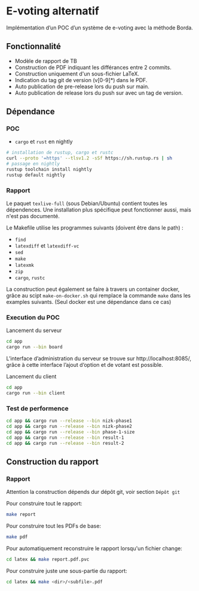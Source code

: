 # E-voting alternatif

Implémentation d’un POC d’un système de e-voting avec la méthode Borda.

## Fonctionnalité

 - Modèle de rapport de TB
 - Construction de PDF indiquant les différances entre 2 commits.
 - Construction uniquement d'un sous-fichier LaTeX.
 - Indication du tag git de version (v[0-9]*) dans le PDF.
 - Auto publication de pre-release lors du push sur main.
 - Auto publication de release lors du push sur avec un tag de version.

## Dépendance

### POC

- `cargo` et `rust` en nightly

```sh
# installation de rustup, cargo et rustc
curl --proto '=https' --tlsv1.2 -sSf https://sh.rustup.rs | sh
# passage en nightly
rustup toolchain install nightly
rustup default nightly
```

### Rapport

Le paquet `texlive-full` (sous Debian/Ubuntu) contient toutes les dépendences. Une installation plus
spécifique peut fonctionner aussi, mais n'est pas documenté.

Le Makefile utilise les programmes suivants (doivent être dans le path) :
 - `find`
 - `latexdiff` et `latexdiff-vc`
 - `sed`
 - `make`
 - `latexmk`
 - `zip`
 - `cargo`, `rustc`

La construction peut également se faire à travers un container docker, grâce au scipt `make-on-docker.sh`
qui remplace la commande `make` dans les examples suivants. (Seul docker est une dépendance dans ce cas)

### Execution du POC

Lancement du serveur

```sh
cd app
cargo run --bin board
```

L’interface d’administration du serveur se trouve sur http://localhost:8085/, grâce à cette interface l’ajout d‘option et de votant est possible.

Lancement du client

```sh
cd app
cargo run --bin client
```

### Test de performence

```sh
cd app && cargo run --release --bin nizk-phase1
cd app && cargo run --release --bin nizk-phase2
cd app && cargo run --release --bin phase-1-size
cd app && cargo run --release --bin result-1
cd app && cargo run --release --bin result-2
```

## Construction du rapport

### Rapport

Attention la construction dépends dur dépôt git, voir section `Dépôt git`

Pour construire tout le rapport:

```sh
make report
```

Pour construire tout les PDFs de base:

```sh
make pdf
```

Pour automatiquement reconstruire le rapport lorsqu'un fichier change:

```sh
cd latex && make report.pdf.pvc
```

Pour construire juste une sous-partie du rapport:

```sh
cd latex && make <dir>/<subfile>.pdf
```

